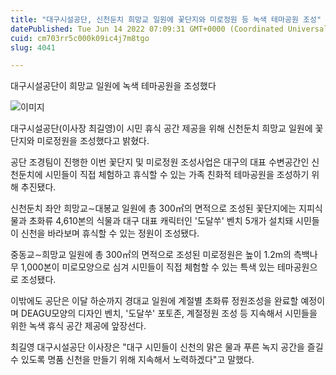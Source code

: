 ```yaml
---
title: "대구시설공단, 신천둔치 희망교 일원에 꽃단지와 미로정원 등 녹색 테마공원 조성"
datePublished: Tue Jun 14 2022 07:09:31 GMT+0000 (Coordinated Universal Time)
cuid: cm703rr5c000k09ic4j7m8tgo
slug: 4041

---
```



대구시설공단이 희망교 일원에 녹색 테마공원을 조성했다

![이미지](https://cdn.hashnode.com/res/hashnode/image/upload/v1739255418077/dd5c079d-3b74-4dda-84ed-6560da025b0a.jpeg)

대구시설공단(이사장 최길영)이 시민 휴식 공간 제공을 위해 신천둔치 희망교 일원에 꽃단지와 미로정원을 조성했다고 밝혔다.

공단 조경팀이 진행한 이번 꽃단지 및 미로정원 조성사업은 대구의 대표 수변공간인 신천둔치에 시민들이 직접 체험하고 휴식할 수 있는 가족 친화적 테마공원을 조성하기 위해 추진됐다.

신천둔치 좌안 희망교∼대봉교 일원에 총 300㎡의 면적으로 조성된 꽃단지에는 지피식물과 초화류 4,610본의 식물과 대구 대표 캐릭터인 '도달쑤' 벤치 5개가 설치돼 시민들이 신천을 바라보며 휴식할 수 있는 정원이 조성됐다.

중동교∼희망교 일원에 총 300㎡의 면적으로 조성된 미로정원은 높이 1.2m의 측백나무 1,000본이 미로모양으로 심겨 시민들이 직접 체험할 수 있는 특색 있는 테마공원으로 조성됐다.

이밖에도 공단은 이달 하순까지 경대교 일원에 계절별 초화류 정원조성을 완료할 예정이며 DEAGU모양의 디자인 벤치, '도달쑤' 포토존, 계절정원 조성 등 지속해서 시민들을 위한 녹색 휴식 공간 제공에 앞장선다.

최길영 대구시설공단 이사장은 "대구 시민들이 신천의 맑은 물과 푸른 녹지 공간을 즐길 수 있도록 명품 신천을 만들기 위해 지속해서 노력하겠다"고 말했다.
